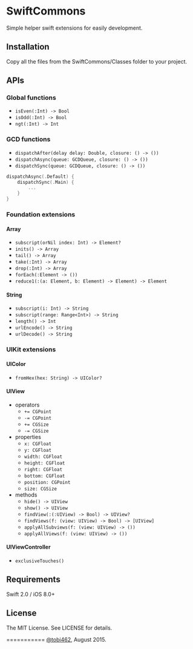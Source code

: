 # SwiftCommons
Simple helper swift extensions for easily development.

## Installation
Copy all the files from the SwiftCommons/Classes folder to your project.

## APIs

### Global functions
* `isEven(:Int) -> Bool`
* `isOdd(:Int) -> Bool`
* `ngt(:Int) -> Int`

### GCD functions
* `dispatchAfter(delay delay: Double, closure: () -> ())`
* `dispatchAsync(queue: GCDQueue, closure: () -> ())`
* `dispatchSync(queue: GCDQueue, closure: () -> ())`

```swift
dispatchAsync(.Default) {
    dispatchSync(.Main) {
        ...
    }
}
```

### Foundation extensions

#### Array
* `subscript(orNil index: Int) -> Element?`
* `inits() -> Array`
* `tail() -> Array`
* `take(:Int) -> Array`
* `drop(:Int) -> Array`
* `forEach(:Element -> ())`
* `reduce1(:(a: Element, b: Element) -> Element) -> Element`

#### String
* `subscript(i: Int) -> String`
* `subscript(range: Range<Int>) -> String`
* `length() -> Int`
* `urlEncode() -> String`
* `urlDecode() -> String`

### UIKit extensions

#### UIColor
* `fromHex(hex: String) -> UIColor?`

#### UIView
* operators
  * `+= CGPoint`
  * `-= CGPoint`
  * `+= CGSize`
  * `-= CGSize`
* properties
  * `x: CGFloat`
  * `y: CGFloat`
  * `width: CGFloat`
  * `height: CGFloat`
  * `right: CGFloat`
  * `bottom: CGFloat`
  * `position: CGPoint`
  * `size: CGSize`
* methods
  * `hide() -> UIView`
  * `show() -> UIView`
  * `findView(:(:UIView) -> Bool) -> UIView?`
  * `findViews(f: (view: UIView) -> Bool) -> [UIView]`
  * `applyAllSubviews(f: (view: UIView) -> ())`
  * `applyAllViews(f: (view: UIView) -> ())`

#### UIViewController
* `exclusiveTouches()`

## Requirements

Swift 2.0 / iOS 8.0+

## License

The MIT License. See LICENSE for details.

===========
[@tobi462](https://twitter.com/tobi462), August 2015.
